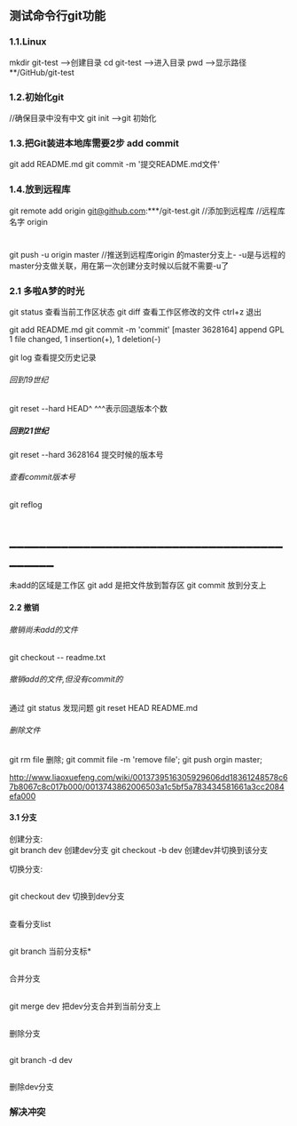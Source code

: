 ## 测试命令行git功能

### 1.1.Linux
mkdir git-test -->创建目录
cd git-test    -->进入目录
pwd            -->显示路径
**/GitHub/git-test

### 1.2.初始化git
//确保目录中没有中文
git init -->git 初始化

### 1.3.把Git装进本地库需要2步 add commit
git add README.md
git commit -m '提交README.md文件'

### 1.4.放到远程库
git remote add origin git@github.com:***/git-test.git //添加到远程库
//远程库 名字 origin
#
git push -u origin master //推送到远程库origin 的master分支上- -u是与远程的master分支做关联，用在第一次创建分支时候以后就不需要-u了

### 2.1 多啦A梦的时光
git status  查看当前工作区状态
git diff    查看工作区修改的文件 ctrl+z 退出

git add README.md
git commit -m 'commit'
[master 3628164] append GPL
 1 file changed, 1 insertion(+), 1 deletion(-)

git log 查看提交历史记录

######  回到19世纪
 git reset --hard HEAD^ ^^^表示回退版本个数
#####   回到21世纪
 git reset --hard 3628164 提交时候的版本号
###### 查看commit版本号
git reflog

# ___________________________________________
未add的区域是工作区
git add 是把文件放到暂存区
git commit 放到分支上

#### 2.2 撤销
###### 撤销尚未add的文件
git checkout -- readme.txt
###### 撤销add的文件,但没有commit的
通过 git status 发现问题
git reset HEAD README.md

###### 删除文件
git rm file 删除;
git commit file -m 'remove file';
git push orgin master;


http://www.liaoxuefeng.com/wiki/0013739516305929606dd18361248578c67b8067c8c017b000/0013743862006503a1c5bf5a783434581661a3cc2084efa000

#### 3.1 分支
创建分支:  
git branch dev 创建dev分支
git checkout -b dev 创建dev并切换到该分支

切换分支:
##
git checkout dev 切换到dev分支
##

查看分支list
##
git branch  当前分支标*
##

合并分支
##
git merge dev
把dev分支合并到当前分支上
##

删除分支
##
git branch -d dev
##
删除dev分支

### 解决冲突
